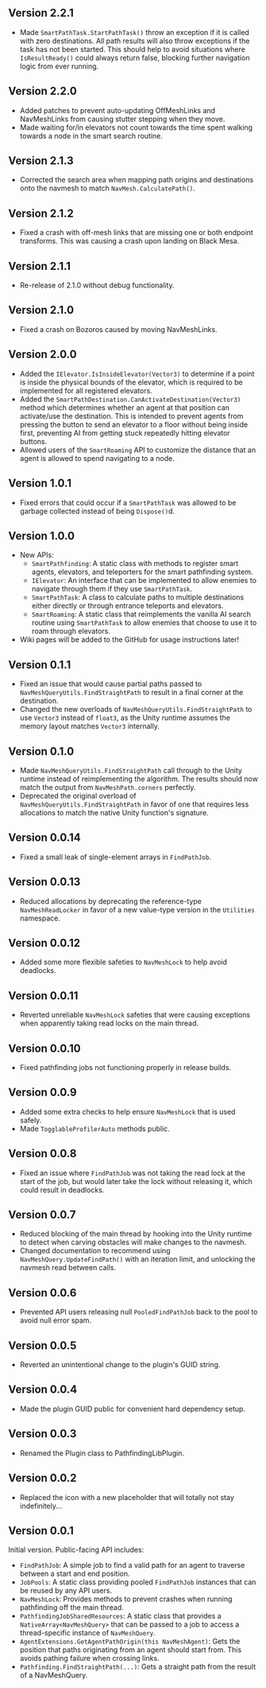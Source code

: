 ## Version 2.2.1
- Made `SmartPathTask.StartPathTask()` throw an exception if it is called with zero destinations. All path results will also throw exceptions if the task has not been started. This should help to avoid situations where `IsResultReady()` could always return false, blocking further navigation logic from ever running.

## Version 2.2.0
- Added patches to prevent auto-updating OffMeshLinks and NavMeshLinks from causing stutter stepping when they move.
- Made waiting for/in elevators not count towards the time spent walking towards a node in the smart search routine.

## Version 2.1.3
- Corrected the search area when mapping path origins and destinations onto the navmesh to match `NavMesh.CalculatePath()`.

## Version 2.1.2
- Fixed a crash with off-mesh links that are missing one or both endpoint transforms. This was causing a crash upon landing on Black Mesa.

## Version 2.1.1
- Re-release of 2.1.0 without debug functionality.

## Version 2.1.0
- Fixed a crash on Bozoros caused by moving NavMeshLinks.

## Version 2.0.0
- Added the `IElevator.IsInsideElevator(Vector3)` to determine if a point is inside the physical bounds of the elevator, which is required to be implemented for all registered elevators.
- Added the `SmartPathDestination.CanActivateDestination(Vector3)` method which determines whether an agent at that position can activate/use the destination. This is intended to prevent agents from pressing the button to send an elevator to a floor without being inside first, preventing AI from getting stuck repeatedly hitting elevator buttons.
- Allowed users of the `SmartRoaming` API to customize the distance that an agent is allowed to spend navigating to a node.

## Version 1.0.1
- Fixed errors that could occur if a `SmartPathTask` was allowed to be garbage collected instead of being `Dispose()`d.

## Version 1.0.0
- New APIs:
    - `SmartPathfinding`: A static class with methods to register smart agents, elevators, and teleporters for the smart pathfinding system.
    - `IElevator`: An interface that can be implemented to allow enemies to navigate through them if they use `SmartPathTask`.
    - `SmartPathTask`: A class to calculate paths to multiple destinations either directly or through entrance teleports and elevators.
    - `SmartRoaming`: A static class that reimplements the vanilla AI search routine using `SmartPathTask` to allow enemies that choose to use it to roam through elevators.
- Wiki pages will be added to the GitHub for usage instructions later!

## Version 0.1.1
- Fixed an issue that would cause partial paths passed to `NavMeshQueryUtils.FindStraightPath` to result in a final corner at the destination.
- Changed the new overloads of `NavMeshQueryUtils.FindStraightPath` to use `Vector3` instead of `float3`, as the Unity runtime assumes the memory layout matches `Vector3` internally.

## Version 0.1.0
- Made `NavMeshQueryUtils.FindStraightPath` call through to the Unity runtime instead of reimplementing the algorithm. The results should now match the output from `NavMeshPath.corners` perfectly.
- Deprecated the original overload of `NavMeshQueryUtils.FindStraightPath` in favor of one that requires less allocations to match the native Unity function's signature.

## Version 0.0.14
- Fixed a small leak of single-element arrays in `FindPathJob`.

## Version 0.0.13
- Reduced allocations by deprecating the reference-type `NavMeshReadLocker` in favor of a new value-type version in the `Utilities` namespace.

## Version 0.0.12
- Added some more flexible safeties to `NavMeshLock` to help avoid deadlocks.

## Version 0.0.11
- Reverted unreliable `NavMeshLock` safeties that were causing exceptions when apparently taking read locks on the main thread.

## Version 0.0.10
- Fixed pathfinding jobs not functioning properly in release builds.

## Version 0.0.9
- Added some extra checks to help ensure `NavMeshLock` that is used safely.
- Made `TogglableProfilerAuto` methods public.

## Version 0.0.8
- Fixed an issue where `FindPathJob` was not taking the read lock at the start of the job, but would later take the lock without releasing it, which could result in deadlocks.

## Version 0.0.7
- Reduced blocking of the main thread by hooking into the Unity runtime to detect when carving obstacles will make changes to the navmesh.
- Changed documentation to recommend using `NavMeshQuery.UpdateFindPath()` with an iteration limit, and unlocking the navmesh read between calls.

## Version 0.0.6
- Prevented API users releasing null `PooledFindPathJob` back to the pool to avoid null error spam.

## Version 0.0.5
- Reverted an unintentional change to the plugin's GUID string.

## Version 0.0.4
- Made the plugin GUID public for convenient hard dependency setup.

## Version 0.0.3
- Renamed the Plugin class to PathfindingLibPlugin.

## Version 0.0.2
- Replaced the icon with a new placeholder that will totally not stay indefinitely...

## Version 0.0.1
Initial version. Public-facing API includes:
- `FindPathJob`: A simple job to find a valid path for an agent to traverse between a start and end position.
- `JobPools`: A static class providing pooled `FindPathJob` instances that can be reused by any API users.
- `NavMeshLock`: Provides methods to prevent crashes when running pathfinding off the main thread.
- `PathfindingJobSharedResources`: A static class that provides a `NativeArray<NavMeshQuery>` that can be passed to a job to access a thread-specific instance of `NavMeshQuery`.
- `AgentExtensions.GetAgentPathOrigin(this NavMeshAgent)`: Gets the position that paths originating from an agent should start from. This avoids pathing failure when crossing links.
- `Pathfinding.FindStraightPath(...)`: Gets a straight path from the result of a NavMeshQuery.
